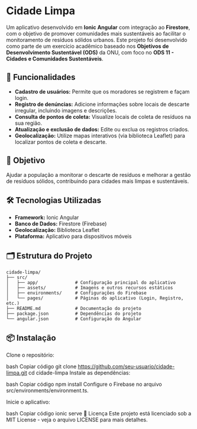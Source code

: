 # Cidade Limpa

Um aplicativo desenvolvido em **Ionic Angular** com integração ao **Firestore**, com o objetivo de promover comunidades mais sustentáveis ao facilitar o monitoramento de resíduos sólidos urbanos. Este projeto foi desenvolvido como parte de um exercício acadêmico baseado nos **Objetivos de Desenvolvimento Sustentável (ODS)** da ONU, com foco no **ODS 11 - Cidades e Comunidades Sustentáveis**.

## 🚀 Funcionalidades

- **Cadastro de usuários:** Permite que os moradores se registrem e façam login.  
- **Registro de denúncias:** Adicione informações sobre locais de descarte irregular, incluindo imagens e descrições.  
- **Consulta de pontos de coleta:** Visualize locais de coleta de resíduos na sua região.  
- **Atualização e exclusão de dados:** Edite ou exclua os registros criados.  
- **Geolocalização:** Utilize mapas interativos (via biblioteca Leaflet) para localizar pontos de coleta e descarte.

## 🎯 Objetivo

Ajudar a população a monitorar o descarte de resíduos e melhorar a gestão de resíduos sólidos, contribuindo para cidades mais limpas e sustentáveis.

## 🛠️ Tecnologias Utilizadas

- **Framework:** Ionic Angular  
- **Banco de Dados:** Firestore (Firebase)  
- **Geolocalização:** Biblioteca Leaflet  
- **Plataforma:** Aplicativo para dispositivos móveis  

## 🗂️ Estrutura do Projeto

```plaintext
cidade-limpa/
├── src/
│   ├── app/              # Configuração principal do aplicativo
│   ├── assets/           # Imagens e outros recursos estáticos
│   ├── environments/     # Configurações do Firebase
│   └── pages/            # Páginas do aplicativo (Login, Registro, etc.)
├── README.md             # Documentação do projeto
├── package.json          # Dependências do projeto
└── angular.json          # Configuração do Angular
````


## 📦 Instalação
Clone o repositório:

bash
Copiar código
git clone https://github.com/seu-usuario/cidade-limpa.git
cd cidade-limpa
Instale as dependências:

bash
Copiar código
npm install
Configure o Firebase no arquivo src/environments/environment.ts.

Inicie o aplicativo:

bash
Copiar código
ionic serve
📝 Licença
Este projeto está licenciado sob a MIT License - veja o arquivo LICENSE para mais detalhes.
